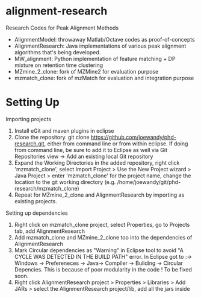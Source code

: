 alignment-research
==================

Research Codes for Peak Alignment Methods

- AlignmentModel: throwaway Matlab/Octave codes as proof-of-concepts
- AlignmentResearch: Java implementations of various peak alignment algorithms that's being developed.
- MW_alignment: Python implementation of feature matching + DP mixture on retention time clustering
- MZmine_2_clone: fork of MZMine2 for evaluation purpose
- mzmatch_clone: fork of mzMatch for evaluation and integration purpose

Setting Up
======================================

Importing projects
1. Install eGit and maven plugins in eclipse
2. Clone the repository. git clone https://github.com/joewandy/phd-research.git, either from command line or from within eclipse. If doing from command line, be sure to add it to Eclipse as well via Git Repositories view -> Add an existing local Git repository
3. Expand the Working Directories in the added repository, right click 'mzmatch_clone', select Import Project > Use the New Project wizard > Java Project > enter 'mzmatch_clone' for the project name, change the location to the git working directory (e.g. /home/joewandy/git/phd-research/mzmatch_clone)
4. Repeat for MZmine_2_clone and AlignmentResearch by importing as existing projects.

Setting up dependencies
1. Right click on mzmatch_clone project, select Properties, go to Projects tab, add AlignmentResearch
2. Add mzmatch_clone and MZmine_2_clone too into the dependencies of AlignmentResearch
3. Mark Circular dependencies as "Warning" in Eclipse tool to avoid "A CYCLE WAS DETECTED IN THE BUILD PATH" error. In Eclipse got to :-> Windows -> Prefereneces -> Java-> Compiler -> Buliding -> Circular Depencies. This is because of poor modularity in the code ! To be fixed soon.
4. Right click AlignmentResearch project > Properties > Libraries > Add JARs > select the AlignmentResearch project/lib, add all the jars inside
